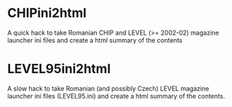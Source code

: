 # CHIPini2html
A quick hack to take Romanian CHIP and LEVEL (>= 2002-02) magazine launcher ini files and create a html summary of the contents

# LEVEL95ini2html
A slow hack to take Romanian (and possibly Czech) LEVEL magazine launcher ini files (LEVEL95.ini) and create a html summary of the contents.
